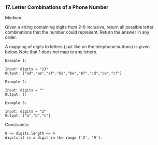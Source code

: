 ### 17. Letter Combinations of a Phone Number

Medium
    
Given a string containing digits from 2-9 inclusive, 
return all possible letter combinations that the number 
could represent. Return the answer in any order.

A mapping of digits to letters (just like on the telephone buttons) 
is given below. Note that 1 does not map to any letters.



```
Example 1:

Input: digits = "23"
Output: ["ad","ae","af","bd","be","bf","cd","ce","cf"]
```

```
Example 2:

Input: digits = ""
Output: []
```

```
Example 3:

Input: digits = "2"
Output: ["a","b","c"]
```


Constraints:
```
0 <= digits.length <= 4
digits[i] is a digit in the range ['2', '9'].
```

